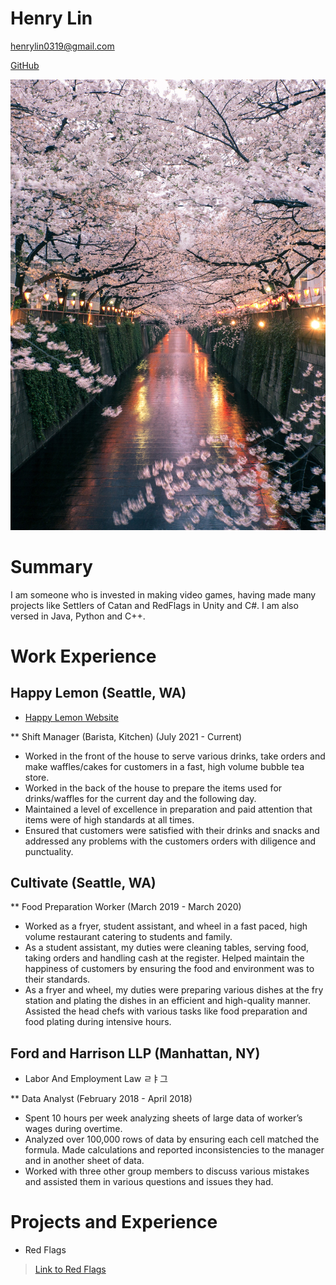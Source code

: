# Henry Lin

henrylin0319@gmail.com

[GitHub](https://github.com/hlin37)

![Cherry Blossom Tree](tree.jpeg)

# Summary

I am someone who is invested in making video games, having made many projects like Settlers of Catan and RedFlags in Unity
and C#. I am also versed in Java, Python and C++.

# Work Experience

## Happy Lemon (Seattle, WA)

* [Happy Lemon Website](https://happylemonseattle.com/)

** Shift Manager (Barista, Kitchen) (July 2021 - Current)

- Worked in the front of the house to serve various drinks, take orders and make waffles/cakes for customers in a fast, high volume bubble tea store.
- Worked in the back of the house to prepare the items used for drinks/waffles for the current day and the following day.
- Maintained a level of excellence in preparation and paid attention that items were of high standards at all times.
- Ensured that customers were satisfied with their drinks and snacks and addressed any problems with the customers orders with diligence and punctuality.


## Cultivate (Seattle, WA)

** Food Preparation Worker (March 2019 - March 2020)

- Worked as a fryer, student assistant, and wheel in a fast paced, high volume restaurant catering to students and family.
- As a student assistant, my duties were cleaning tables, serving food, taking orders and handling cash at the register. Helped maintain the happiness of customers by ensuring the food and environment was to their standards.
- As a fryer and wheel, my duties were preparing various dishes at the fry station and plating the dishes in an efficient and high-quality manner. Assisted the head chefs with various tasks like food preparation and food plating during intensive hours.


## Ford and Harrison LLP (Manhattan, NY)
* Labor And Employment Law ㄹㅑ그

** Data Analyst (February 2018 - April 2018)

- Spent 10 hours per week analyzing sheets of large data of worker’s wages during overtime.
- Analyzed over 100,000 rows of data by ensuring each cell matched the formula. Made calculations and reported inconsistencies to the manager and in another sheet of data.
- Worked with three other group members to discuss various mistakes and assisted them in various questions and issues they had.

# Projects and Experience

* Red Flags
> [Link to Red Flags](https://github.com/hlin37/cardGame)